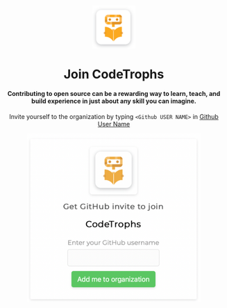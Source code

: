<div align="center">

<p align="center"> <img src="https://raw.githubusercontent.com/CodeTrophs/Frontend/master/public/logo/codetrophs.png" alt="hello" width="100" /></p>

# Join CodeTrophs

#### Contributing to open source can be a rewarding way to learn, teach, and build experience in just about any skill you can imagine.

Invite yourself to the organization by typing  `<Github USER NAME>` in [Github User Name](https://join-codetrophs.herokuapp.com)

<p align="center"> <img src="./join_codetrophs.png" alt="hello" width="400" /></p>

</div>
